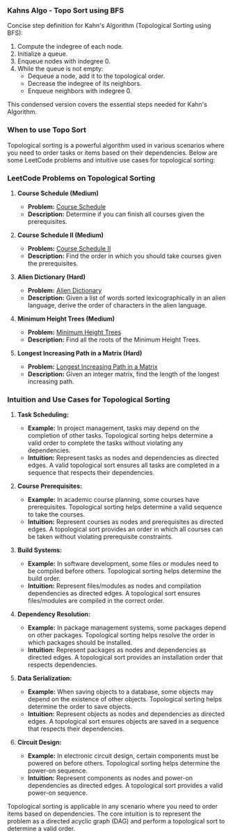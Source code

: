 
### Kahns Algo - Topo Sort using BFS

Concise step definition for Kahn's Algorithm (Topological Sorting using BFS):

1. Compute the indegree of each node.
2. Initialize a queue.
3. Enqueue nodes with indegree 0.
4. While the queue is not empty:
   - Dequeue a node, add it to the topological order.
   - Decrease the indegree of its neighbors.
   - Enqueue neighbors with indegree 0.

This condensed version covers the essential steps needed for Kahn's Algorithm.



### When to use Topo Sort

Topological sorting is a powerful algorithm used in various scenarios where you need to order tasks or items based on their dependencies. Below are some LeetCode problems and intuitive use cases for topological sorting:

### LeetCode Problems on Topological Sorting

1. **Course Schedule (Medium)**

   - **Problem:** [Course Schedule](https://leetcode.com/problems/course-schedule/)
   - **Description:** Determine if you can finish all courses given the prerequisites.
2. **Course Schedule II (Medium)**

   - **Problem:** [Course Schedule II](https://leetcode.com/problems/course-schedule-ii/)
   - **Description:** Find the order in which you should take courses given the prerequisites.
3. **Alien Dictionary (Hard)**

   - **Problem:** [Alien Dictionary](https://leetcode.com/problems/alien-dictionary/)
   - **Description:** Given a list of words sorted lexicographically in an alien language, derive the order of characters in the alien language.
4. **Minimum Height Trees (Medium)**

   - **Problem:** [Minimum Height Trees](https://leetcode.com/problems/minimum-height-trees/)
   - **Description:** Find all the roots of the Minimum Height Trees.
5. **Longest Increasing Path in a Matrix (Hard)**

   - **Problem:** [Longest Increasing Path in a Matrix](https://leetcode.com/problems/longest-increasing-path-in-a-matrix/)
   - **Description:** Given an integer matrix, find the length of the longest increasing path.

### Intuition and Use Cases for Topological Sorting

1. **Task Scheduling:**

   - **Example:** In project management, tasks may depend on the completion of other tasks. Topological sorting helps determine a valid order to complete the tasks without violating any dependencies.
   - **Intuition:** Represent tasks as nodes and dependencies as directed edges. A valid topological sort ensures all tasks are completed in a sequence that respects their dependencies.
2. **Course Prerequisites:**

   - **Example:** In academic course planning, some courses have prerequisites. Topological sorting helps determine a valid sequence to take the courses.
   - **Intuition:** Represent courses as nodes and prerequisites as directed edges. A topological sort provides an order in which all courses can be taken without violating prerequisite constraints.
3. **Build Systems:**

   - **Example:** In software development, some files or modules need to be compiled before others. Topological sorting helps determine the build order.
   - **Intuition:** Represent files/modules as nodes and compilation dependencies as directed edges. A topological sort ensures files/modules are compiled in the correct order.
4. **Dependency Resolution:**

   - **Example:** In package management systems, some packages depend on other packages. Topological sorting helps resolve the order in which packages should be installed.
   - **Intuition:** Represent packages as nodes and dependencies as directed edges. A topological sort provides an installation order that respects dependencies.
5. **Data Serialization:**

   - **Example:** When saving objects to a database, some objects may depend on the existence of other objects. Topological sorting helps determine the order to save objects.
   - **Intuition:** Represent objects as nodes and dependencies as directed edges. A topological sort ensures objects are saved in a sequence that respects their dependencies.
6. **Circuit Design:**

   - **Example:** In electronic circuit design, certain components must be powered on before others. Topological sorting helps determine the power-on sequence.
   - **Intuition:** Represent components as nodes and power-on dependencies as directed edges. A topological sort provides a valid power-on sequence.

Topological sorting is applicable in any scenario where you need to order items based on dependencies. The core intuition is to represent the problem as a directed acyclic graph (DAG) and perform a topological sort to determine a valid order.

